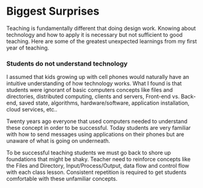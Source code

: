 # Biggest Surprises

Teaching is fundamentally different that doing design work. Knowing about technology and how to apply it is necessary but not sufficient to good teaching. Here are some of the greatest unexpected learnings from my first year of teaching.

### Students do not understand technology

I assumed that kids growing up with cell phones would naturally have an intuitive understanding of how technology works.  What I found is that students were ignorant of basic computers concepts like files and directories, distributed computing, clients and servers, Front-end vs. Back-end, saved state, algorithms, hardware/software, application installation, cloud services, etc..

Twenty years ago everyone that used computers needed to understand these concept in order to be successful.  Today students are very familiar with how to send messages using applications on their phones but are unaware of what is going on underneath.

To be successful teaching students we must go back to shore up foundations that might be shaky. Teacher need to reinforce concepts like the Files and Directory, Input/Process/Output,  data flow and control flow with each class lesson.  Consistent repetition is required to get students comfortable with these unfamiliar concepts.

